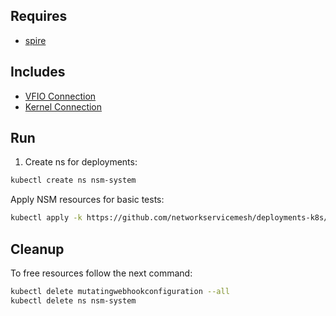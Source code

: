 ## Requires

- [spire](../spire)

## Includes

- [VFIO Connection](../use-cases/Vfio2Noop)
- [Kernel Connection](../use-cases/SriovKernel2Noop)

## Run

1. Create ns for deployments:
```bash
kubectl create ns nsm-system
```

Apply NSM resources for basic tests:
```bash
kubectl apply -k https://github.com/networkservicemesh/deployments-k8s/examples/sriov?ref=0363cc23f7e6c26551eee40e3ab05cf7c28e1f3d
```

## Cleanup

To free resources follow the next command:
```bash
kubectl delete mutatingwebhookconfiguration --all
kubectl delete ns nsm-system
```
